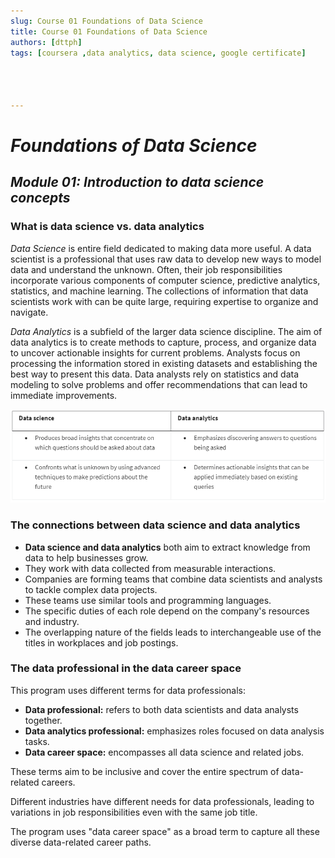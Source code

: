 ```yaml
---
slug: Course 01 Foundations of Data Science
title: Course 01 Foundations of Data Science 
authors: [dttph]
tags: [coursera ,data analytics, data science, google certificate]




---
```




# ***Foundations of Data Science***

## ***Module 01: Introduction to data science concepts***

### What is data science vs. data analytics 

*Data Science* is entire field dedicated to making data more useful. A data scientist is a professional that uses raw data to develop new ways to model data and understand the unknown. Often, their job responsibilities incorporate various components of computer science, predictive analytics, statistics, and machine learning. The collections of information that data scientists work with can be quite large, requiring expertise to organize and navigate. 

*Data Analytics* is a subfield of the larger data science discipline. The aim of data analytics is to create methods to capture, process, and organize data to uncover actionable insights for current problems. Analysts focus on processing the information stored in existing datasets and establishing the best way to present this data. Data analysts rely on statistics and data modeling to solve problems and offer recommendations that can lead to immediate improvements. 

![comparison](./img_gg/comparison.png "Comparison Data Science and Data Analytics")

### The connections between data science and data analytics

- **Data science and data analytics** both aim to extract knowledge from data to help businesses grow.
- They work with data collected from measurable interactions.
- Companies are forming teams that combine data scientists and analysts to tackle complex data projects.
- These teams use similar tools and programming languages.
- The specific duties of each role depend on the company's resources and industry.
- The overlapping nature of the fields leads to interchangeable use of the titles in workplaces and job postings.

### The data professional in the data career space

This program uses different terms for data professionals:

- **Data professional:** refers to both data scientists and data analysts together.
- **Data analytics professional:** emphasizes roles focused on data analysis tasks.
- **Data career space:** encompasses all data science and related jobs.

These terms aim to be inclusive and cover the entire spectrum of data-related careers.

Different industries have different needs for data professionals, leading to variations in job responsibilities even with the same job title.

The program uses "data career space" as a broad term to capture all these diverse data-related career paths.